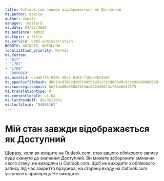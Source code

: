 ```yaml
---
title: Outlook.com завжди відображається як Доступний
ms.author: daeite
author: daeite
manager: joallard
ms.date: 04/21/2020
ms.audience: Admin
ms.topic: article
ms.service: o365-administration
ROBOTS: NOINDEX, NOFOLLOW
localization_priority: Normal
ms.custom:
- "817"
- "1767"
- "1768"
- "8000049"
ms.assetid: dcddbff8-6501-45c2-8169-f18de7613d81
ms.openlocfilehash: d6b19c87862d205fd4351a51331fd666d9c93ce98d48088629f054fe22b68c53
ms.sourcegitcommit: b5f7da89a650d2915dc652449623c78be6247175
ms.translationtype: MT
ms.contentlocale: uk-UA
ms.lasthandoff: 08/05/2021
ms.locfileid: "54095167"
---
```

# <a name="my-status-always-shows-as-available"></a>Мій стан завжди відображається як Доступний

Щоразу, коли ви входите на Outlook.com, стан вашого облікового запису буде скинуто до значення Доступний. Ви можете заборонити змінення свого стану, не виходячи із Outlook.com. Щоб не виходити з облікового запису  під час закриття браузера, на сторінці входу на Outlook.com установіть прапорець Не виходити.
